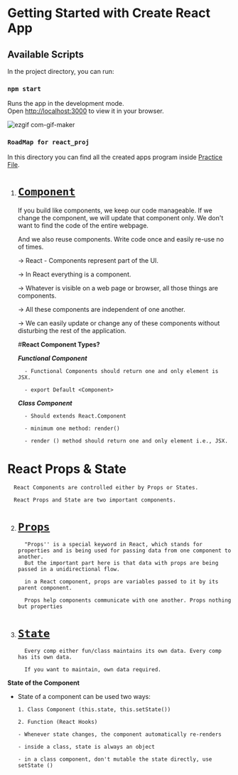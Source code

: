 # Getting Started with Create React App

## Available Scripts

In the project directory, you can run:

### `npm start`

Runs the app in the development mode.\
Open [http://localhost:3000](http://localhost:3000) to view it in your browser.

![ezgif com-gif-maker](https://user-images.githubusercontent.com/95088107/150997286-286acbd9-77ee-4bf9-8bde-b712f09510be.gif)

### `RoadMap for react_proj`

In this directory you can find all the created apps program inside [Practice File](https://github.com/SamZayd/react_proj/tree/master/Practice%20Files).

1. # [**`Component`**](https://github.com/SamZayd/react_proj/tree/master/Practice%20Files/Component) 
   
   
   If you build like components, we keep our code manageable. If we change the component, we will update that component only. 
   We don't want to find the code of the entire webpage.

   And we also reuse components. Write code once and easily re-use no of times.

   
   → React - Components represent part of the UI.

   → In React everything is a component.

   → Whatever is visible on a web page or browser, all those things are components.

   → All these components are independent of one another. 
   
   → We can easily update or change any of these components without disturbing the rest of the application.

      #**React Component Types?**
      
      **_Functional Component_**                                                                       

         - Functional Components should return one and only element is JSX.                           

         - export Default <Component>                                                                
   
      **_Class Component_**                            
   
         - Should extends React.Component
   
         - minimum one method: render()
   
         - render () method should return one and only element i.e., JSX.
                                                                                                      
   
   

# **React Props & State**   

      React Components are controlled either by Props or States.

      React Props and State are two important components.

2. # [**`Props`**](https://github.com/SamZayd/react_proj/tree/master/Practice%20Files/Props)
   
         "Props'' is a special keyword in React, which stands for properties and is being used for passing data from one component to another. 
         But the important part here is that data with props are being passed in a unidirectional flow.

         in a React component, props are variables passed to it by its parent component.

         Props help components communicate with one another. Props nothing but properties



   
3. # [**`State`**](https://github.com/SamZayd/react_proj/tree/master/Practice%20Files/State)   

         Every comp either fun/class maintains its own data. Every comp has its own data.

         If you want to maintain, own data required.
         
 

  **State of the Component**

   - State of a component can be used two ways:

         1. Class Component (this.state, this.setState())

         2. Function (React Hooks)

         - Whenever state changes, the component automatically re-renders

         - inside a class, state is always an object

         - in a class component, don't mutable the state directly, use setState ()
   

